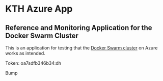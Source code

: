 # KTH Azure App 
## Reference and Monitoring Application for the Docker Swarm Cluster
This is an application for testing that the [Docker Swarm cluster](https://gita.sys.kth.se/infosys/kth-azure-swarm) on Azure works as intended.


Token: oa7sdfb346b34:dh

Bump